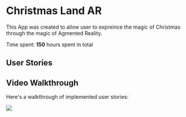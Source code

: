 # Christmas Land AR

This App was created to allow user to expreince the magic of Christmas through the magic of Agmented Reality.

Time spent: **150** hours spent in total

## User Stories


## Video Walkthrough

Here's a walkthrough of implemented user stories:

![](https://giphy.com/embed/lBrvoM5LBaW3FYE9pC)

